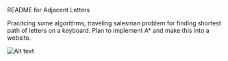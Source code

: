 README for Adjacent Letters

Pracitcing some algorithms, traveling salesman problem for finding shortest path of letters on a keyboard. Plan to implement A* and make this into a website.

![Alt text]([https://images.app.goo.gl/PbyF4uJDxdbUtiz4A](https://cdn.vox-cdn.com/thumbor/ffEEkoo5TGbNzQErVkpUNAhWsZk=/800x0/filters:no_upscale()/cdn.vox-cdn.com/uploads/chorus_asset/file/19964576/robotic_basketball_hoop.gif))
